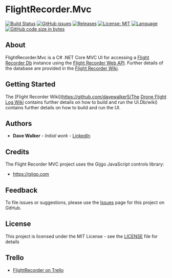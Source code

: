 # FlightRecorder.Mvc

[![Build Status](https://github.com/davewalker5/FlightRecorder.Mvc/workflows/.NET%20Core%20CI%20Build/badge.svg)](https://github.com/davewalker5/FlightRecorder.Mvc/actions)
[![GitHub issues](https://img.shields.io/github/issues/davewalker5/FlightRecorder.Mvc)](https://github.com/davewalker5/FlightRecorder.Mvc/issues)
[![Releases](https://img.shields.io/github/v/release/davewalker5/FlightRecorder.Mvc.svg?include_prereleases)](https://github.com/davewalker5/FlightRecorder.Mvc/releases)
[![License: MIT](https://img.shields.io/badge/License-MIT-blue.svg)](https://github.com/davewalker5/FlightRecorder.Mvc/blob/master/LICENSE)
[![Language](https://img.shields.io/badge/language-c%23-blue.svg)](https://github.com/davewalker5/FlightRecorder.Mvc/)
[![GitHub code size in bytes](https://img.shields.io/github/languages/code-size/davewalker5/FlightRecorder.Mvc)](https://github.com/davewalker5/FlightRecorder.Mvc/)

## About

FlightRecorder.Mvc is a C# .NET Core MVC UI for accessing a [Flight Recorder Db](https://github.com/davewalker5/FlightRecorderDb) instance using the [Flight Recorder Web API](https://github.com/davewalker5/FlightRecorder.Api). Further details of the database are provided in the [Flight Recorder Wiki](https://github.com/davewalker5/FlightRecorderDb/wiki).

## Getting Started

The [Flight Recorder Wiki](https://github.com/davewalker5/The [Drone Flight Log Wiki](https://github.com/davewalker5/DroneFlightLogDb/wiki) contains further details on how to build and run the UI.Db/wiki) contains further details on how to build and run the UI.

## Authors

- **Dave Walker** - *Initial work* - [LinkedIn](https://www.linkedin.com/in/davewalker5/)

## Credits

The Flight Recorder MVC project uses the Gijgo JavaScript controls library:

- https://gijgo.com

## Feedback

To file issues or suggestions, please use the [Issues](https://github.com/davewalker5/FlightRecorder.Mvc/issues) page for this project on GitHub.

## License

This project is licensed under the MIT License - see the [LICENSE](LICENSE) file for details

## Trello

*  [FlightRecorder on Trello](https://trello.com/b/BZILZCFi)
